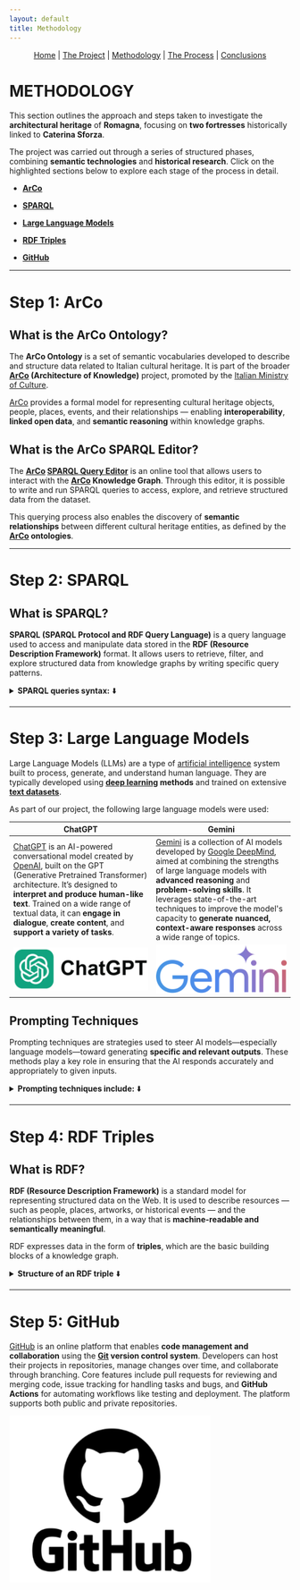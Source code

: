 ```yaml
---
layout: default
title: Methodology
---
```


<div style="text-align: center; margin-bottom: 20px;">
  <a href="index.html">Home</a> |
  <a href="theproject">The Project</a> |
  <a href="methodology.html">Methodology</a> |
  <a href="theprocess.html">The Process</a> |
  <a href="conclusions.html">Conclusions</a>
</div>

# METHODOLOGY

This section outlines the approach and steps taken to investigate the **architectural heritage** of **Romagna**, focusing on **two fortresses** historically linked to **Caterina Sforza**.

The project was carried out through a series of structured phases, combining **semantic technologies** and **historical research**.
Click on the highlighted sections below to explore each stage of the process in detail.

- [**ArCo**](#step-1-arco)

- [**SPARQL**](#step-2-sparql)

- [**Large Language Models**](#step-3-large-language-models)

- [**RDF Triples**](#step-4-rdf-triples)

- [**GitHub**](#step-5-github)

***

# Step 1: ArCo

## What is the ArCo Ontology?

The **ArCo Ontology** is a set of semantic vocabularies developed to describe and structure data related to Italian cultural heritage.
It is part of the broader **[ArCo](http://wit.istc.cnr.it/arco/) (Architecture of Knowledge)** project, promoted by the [Italian Ministry of Culture](https://cultura.gov.it/).

[ArCo](http://wit.istc.cnr.it/arco/) provides a formal model for representing cultural heritage objects, people, places, events, and their relationships — enabling **interoperability**, **linked open data**, and **semantic reasoning** within knowledge graphs.

## What is the ArCo SPARQL Editor?

The **[ArCo](http://wit.istc.cnr.it/arco/) [SPARQL Query Editor](https://dati.cultura.gov.it/sparql)** is an online tool that allows users to interact with the **[ArCo](http://wit.istc.cnr.it/arco/) Knowledge Graph**.
Through this editor, it is possible to write and run SPARQL queries to access, explore, and retrieve structured data from the dataset.

This querying process also enables the discovery of **semantic relationships** between different cultural heritage entities, as defined by the **[ArCo](http://wit.istc.cnr.it/arco/) ontologies**.

***

# Step 2: SPARQL

## What is SPARQL?

**SPARQL (SPARQL Protocol and RDF Query Language)** is a query language used to access and manipulate data stored in the **RDF (Resource Description Framework)** format.
It allows users to retrieve, filter, and explore structured data from knowledge graphs by writing specific query patterns.

<details>
  <summary><strong>SPARQL queries syntax:</strong> ⬇️</summary>

A typical SPARQL query can include the following components:

<ol>
    <li><strong>FILTER</strong>: Applies conditions to narrow down the results based on specific criteria.</li>
    <li><strong>LIMIT</strong>: Sets a maximum number of results to be returned.</li>
    <li><strong>ORDER BY</strong>: Arranges the results according to one or more selected variables.</li>
    <li><strong>PREFIX</strong>: Declares abbreviations for long URIs, making the query more readable and concise.</li>
    <li><strong>REGEX</strong>: Uses regular expressions to filter results based on pattern matching.</li>
    <li><strong>SELECT</strong>: Identifies the variables that should be included in the output.</li>
    <li><strong>UNION</strong>: Allows for the combination of multiple patterns, treating them as valid alternatives.</li>
    <li><strong>WHERE</strong>: Specifies the triple patterns to be matched against the RDF dataset.</li>
  </ol>

</details>

***

# Step 3: Large Language Models

Large Language Models (LLMs) are a type of [artificial intelligence](https://en.wikipedia.org/wiki/Artificial_intelligence) system built to process, generate, and understand human language. They are typically developed using **[deep learning](https://en.wikipedia.org/wiki/Deep_learning) methods** and trained on extensive [**text datasets**](https://en.wikipedia.org/wiki/Data_set).

As part of our project, the following large language models were used: 

| ChatGPT    | Gemini |
| ----------- | ----------- |
| [ChatGPT](https://chatgpt.com/) is an AI-powered conversational model created by [OpenAI](https://openai.com/), built on the GPT (Generative Pretrained Transformer) architecture. It’s designed to **interpret and produce human-like text**. Trained on a wide range of textual data, it can **engage in dialogue**, **create content**, and **support a variety of tasks**.      | [Gemini](https://gemini.google.com/?hl=en) is a collection of AI models developed by [Google DeepMind](https://deepmind.google/), aimed at combining the strengths of large language models with **advanced reasoning** and **problem-solving skills**. It leverages state-of-the-art techniques to improve the model's capacity to **generate nuanced, context-aware responses** across a wide range of topics.       |
| ![Logo ChatGPT](logo_chat1.png) | ![Logo Gemini](logo_gemini1.png) |

## Prompting Techniques

Prompting techniques are strategies used to steer AI models—especially language models—toward generating **specific and relevant outputs**. These methods play a key role in ensuring that the AI responds accurately and appropriately to given inputs.

<details>
  <summary><strong>Prompting techniques include:</strong> ⬇️</summary>

<ol>
    <li><strong>Zero-shot Prompting</strong>: Instructing the model to complete a task without providing any examples. This approach depends entirely on the model’s general training and prior knowledge.</li>
    <li><strong>Few-shot Prompting</strong>: Supplying a handful of examples or contextual cues to help the model understand the desired response style or structure.</li>
    <li><strong>Chain-of-thought Prompting</strong>: Integrating multiple types of data (text, images, audio) to enhance reasoning.</li>
  </ol>

</details>

***

# Step 4: RDF Triples

## What is RDF?

**RDF (Resource Description Framework)** is a standard model for representing structured data on the Web.
It is used to describe resources — such as people, places, artworks, or historical events — and the relationships between them, in a way that is **machine-readable and semantically meaningful**.

RDF expresses data in the form of **triples**, which are the basic building blocks of a knowledge graph.

<details>
  <summary><strong>Structure of an RDF triple</strong> ⬇️</summary>

<p>Each RDF triple consists of three parts:</p>

<ol>
    <li><strong>Subject</strong>: the entity being described</li>
    <li><strong>Predicate</strong>: the property or relationship that connects the subject to something else.</li>
    <li><strong>Object</strong>: The value or target of the relationship. This can be either a literal (like a string or a date) or another resource.</li>
</ol>

</details>

***

# Step 5: GitHub

[GitHub](https://github.com/) is an online platform that enables **code management and collaboration** using the **[Git](https://git-scm.com/) version control system**. Developers can host their projects in repositories, manage changes over time, and collaborate through branching. Core features include pull requests for reviewing and merging code, issue tracking for handling tasks and bugs, and **GitHub Actions** for automating workflows like testing and deployment. The platform supports both public and private repositories.

![Logo GitHub](logo_github1.png)
